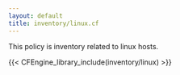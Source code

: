 ```yaml
---
layout: default
title: inventory/linux.cf
---
```


This policy is inventory related to linux hosts.

{{< CFEngine_library_include(inventory/linux) >}}
